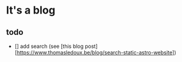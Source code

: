 # It's a blog

## todo

- [] add search (see [this blog post][https://www.thomasledoux.be/blog/search-static-astro-website])
